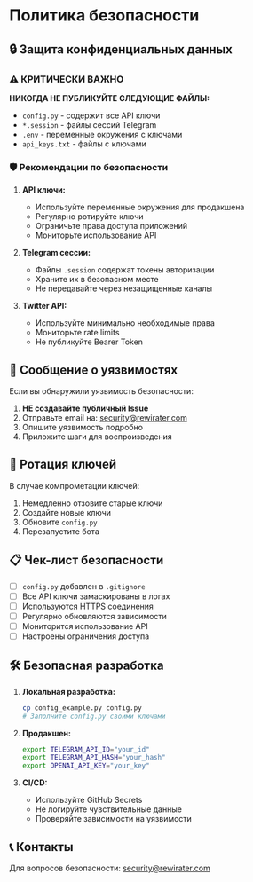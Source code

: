 # Политика безопасности

## 🔒 Защита конфиденциальных данных

### ⚠️ КРИТИЧЕСКИ ВАЖНО

**НИКОГДА НЕ ПУБЛИКУЙТЕ СЛЕДУЮЩИЕ ФАЙЛЫ:**
- `config.py` - содержит все API ключи
- `*.session` - файлы сессий Telegram
- `.env` - переменные окружения с ключами
- `api_keys.txt` - файлы с ключами

### 🛡️ Рекомендации по безопасности

1. **API ключи:**
   - Используйте переменные окружения для продакшена
   - Регулярно ротируйте ключи
   - Ограничьте права доступа приложений
   - Мониторьте использование API

2. **Telegram сессии:**
   - Файлы `.session` содержат токены авторизации
   - Храните их в безопасном месте
   - Не передавайте через незащищенные каналы

3. **Twitter API:**
   - Используйте минимально необходимые права
   - Мониторьте rate limits
   - Не публикуйте Bearer Token

## 🚨 Сообщение о уязвимостях

Если вы обнаружили уязвимость безопасности:

1. **НЕ создавайте публичный Issue**
2. Отправьте email на: security@rewirater.com
3. Опишите уязвимость подробно
4. Приложите шаги для воспроизведения

## 🔄 Ротация ключей

В случае компрометации ключей:

1. Немедленно отзовите старые ключи
2. Создайте новые ключи
3. Обновите `config.py`
4. Перезапустите бота

## 📋 Чек-лист безопасности

- [ ] `config.py` добавлен в `.gitignore`
- [ ] Все API ключи замаскированы в логах
- [ ] Используются HTTPS соединения
- [ ] Регулярно обновляются зависимости
- [ ] Мониторится использование API
- [ ] Настроены ограничения доступа

## 🛠️ Безопасная разработка

1. **Локальная разработка:**
   ```bash
   cp config_example.py config.py
   # Заполните config.py своими ключами
   ```

2. **Продакшен:**
   ```bash
   export TELEGRAM_API_ID="your_id"
   export TELEGRAM_API_HASH="your_hash"
   export OPENAI_API_KEY="your_key"
   ```

3. **CI/CD:**
   - Используйте GitHub Secrets
   - Не логируйте чувствительные данные
   - Проверяйте зависимости на уязвимости

## 📞 Контакты

Для вопросов безопасности: security@rewirater.com
